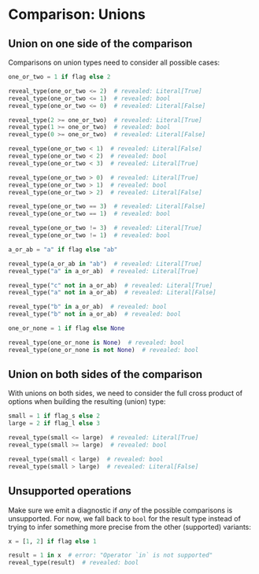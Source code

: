# Comparison: Unions

## Union on one side of the comparison

Comparisons on union types need to consider all possible cases:

```py
one_or_two = 1 if flag else 2

reveal_type(one_or_two <= 2)  # revealed: Literal[True]
reveal_type(one_or_two <= 1)  # revealed: bool
reveal_type(one_or_two <= 0)  # revealed: Literal[False]

reveal_type(2 >= one_or_two)  # revealed: Literal[True]
reveal_type(1 >= one_or_two)  # revealed: bool
reveal_type(0 >= one_or_two)  # revealed: Literal[False]

reveal_type(one_or_two < 1)  # revealed: Literal[False]
reveal_type(one_or_two < 2)  # revealed: bool
reveal_type(one_or_two < 3)  # revealed: Literal[True]

reveal_type(one_or_two > 0)  # revealed: Literal[True]
reveal_type(one_or_two > 1)  # revealed: bool
reveal_type(one_or_two > 2)  # revealed: Literal[False]

reveal_type(one_or_two == 3)  # revealed: Literal[False]
reveal_type(one_or_two == 1)  # revealed: bool

reveal_type(one_or_two != 3)  # revealed: Literal[True]
reveal_type(one_or_two != 1)  # revealed: bool

a_or_ab = "a" if flag else "ab"

reveal_type(a_or_ab in "ab")  # revealed: Literal[True]
reveal_type("a" in a_or_ab)  # revealed: Literal[True]

reveal_type("c" not in a_or_ab)  # revealed: Literal[True]
reveal_type("a" not in a_or_ab)  # revealed: Literal[False]

reveal_type("b" in a_or_ab)  # revealed: bool
reveal_type("b" not in a_or_ab)  # revealed: bool

one_or_none = 1 if flag else None

reveal_type(one_or_none is None)  # revealed: bool
reveal_type(one_or_none is not None)  # revealed: bool
```

## Union on both sides of the comparison

With unions on both sides, we need to consider the full cross product of
options when building the resulting (union) type:

```py
small = 1 if flag_s else 2
large = 2 if flag_l else 3

reveal_type(small <= large)  # revealed: Literal[True]
reveal_type(small >= large)  # revealed: bool

reveal_type(small < large)  # revealed: bool
reveal_type(small > large)  # revealed: Literal[False]
```

## Unsupported operations

Make sure we emit a diagnostic if *any* of the possible comparisons is
unsupported. For now, we fall back to `bool` for the result type instead of
trying to infer something more precise from the other (supported) variants:

```py
x = [1, 2] if flag else 1

result = 1 in x  # error: "Operator `in` is not supported"
reveal_type(result)  # revealed: bool
```
